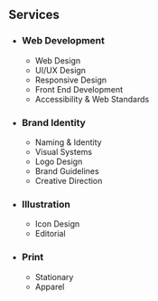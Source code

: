 <div  markdown="1">

<h2><span data-aos="blank-out" data-aos-duration="0" data-aos-delay="400">Services</span></h2>

<ul class="columns columns-4">  

<li>  
 
  <h3><span data-aos="fade-up">Web&nbsp;Development</span></h3>  
  <ul data-aos="fade-in">  
    <li>Web Design</li>
    <li>UI/UX Design</li>
    <li>Responsive Design</li>
    <li>Front End Development</li>
    <li>Accessibility & Web Standards</li>
  </ul>
</li>
<li markdown="1" >  

  <h3><span data-aos="fade-up">Brand&nbsp;Identity</span></h3>  
  <ul data-aos="fade-in">  
    <li>Naming & Identity</li>  
    <li>Visual Systems</li>
    <li>Logo Design</li>
    <li>Brand Guidelines</li> 
    <li>Creative Direction</li>
  </ul>
</li>
<li markdown="1" >  

  <h3><span data-aos="fade-up">Illustration</span></h3>  
  <ul data-aos="fade-in">  
    <li>Icon Design</li>
    <li>Editorial</li>
  </ul>
</li>
<li markdown="1" >  

  <h3><span data-aos="fade-up">Print</span></h3>  
  <ul data-aos="fade-in">  
    <li>Stationary</li>
    <li>Apparel</li>
  </ul>
</li>
</ul>
</div>
